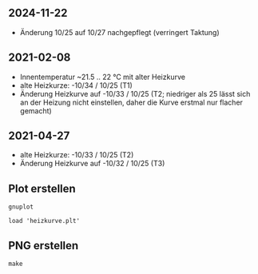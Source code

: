 ## 2024-11-22

- Änderung 10/25 auf 10/27 nachgepflegt (verringert Taktung)

## 2021-02-08

- Innentemperatur ~21.5 .. 22 ℃ mit alter Heizkurve
- alte Heizkurze: -10/34 / 10/25 (T1)
- Änderung Heizkurve auf -10/33 / 10/25 (T2; niedriger als 25 lässt sich an der Heizung nicht einstellen, daher die Kurve erstmal nur flacher gemacht)

## 2021-04-27

- alte Heizkurze: -10/33 / 10/25 (T2)
- Änderung Heizkurve auf -10/32 / 10/25 (T3)

## Plot erstellen

```shell
gnuplot

load 'heizkurve.plt'
```

## PNG erstellen

```shell
make
```
